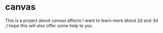# canvas
This is a project about canvas affects
I want to learn more about 2d and 3d ,I hope this will also offer some help to you 
